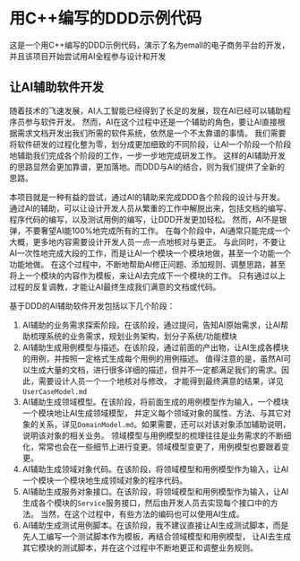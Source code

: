 # 用C++编写的DDD示例代码
这是一个用C++编写的DDD示例代码，演示了名为emall的电子商务平台的开发，并且该项目开始尝试用AI全程参与设计和开发

## 让AI辅助软件开发
随着技术的飞速发展，AI人工智能已经得到了长足的发展，现在AI已经可以辅助程序员参与软件开发。
然而，AI在这个过程中还是一个辅助的角色，要让AI直接根据需求文档开发出我们所需的软件系统，依然是一个不太靠谱的事情。
我们需要将软件研发的过程化整为零，划分成更加细致的不同阶段，让AI一个阶段一个阶段地辅助我们完成各个阶段的工作，一步一步地完成研发工作。
这样的AI辅助开发的思路显然会更加靠谱，更加落地。而DDD与AI的结合，则为我们提供了全新的思路。

本项目就是一种有益的尝试，通过AI的辅助来完成DDD各个阶段的设计与开发。
通过AI的辅助，可以让设计开发人员从繁重的工作中解脱出来，包括文档的编写、程序代码的编写，以及测试用例的编写，让DDD开发更加轻松。
然而，AI不是银弹，不要奢望AI能100%地完成所有的工作。
在每个阶段中，AI通常只能完成一个大概，更多地内容需要设计开发人员一点一点地核对与更正。
与此同时，不要让AI一次性地完成大段的工作，而是让AI一个模块一个模块地做，甚至一个功能一个功能地做。
在这个过程中，不断地帮助AI修正问题、添加规则、调整思路，甚至将上一个模块的内容作为模板，来让AI去完成下一个模块的工作。
只有通过以上过程的反复调教，才能让AI最终生成我们满意的文档或代码。

基于DDD的AI辅助软件开发包括以下几个阶段：
1) AI辅助的业务需求探索阶段。在该阶段，通过提问，告知AI原始需求，让AI帮助梳理系统的业务需求，规划业务架构，划分子系统/功能模块
2) AI辅助生成用例模型与描述。在该阶段，通过前面的产出物，让AI生成各模块的用例，并按照一定格式生成每个用例的用例描述。
值得注意的是，虽然AI可以生成大量的文档，进行很多详细的描述，但并不一定都满足我们的需求。因此，需要设计人员一个一个地核对与修改，
才能得到最终满意的结果，详见`UserCaseModel.md`
3) AI辅助生成领域模型。在该阶段，将前面生成的用例模型作为输入，一个模块一个模块地让AI生成领域模型，
并定义每个领域对象的属性、方法、与其它对象的关系，详见`DomainModel.md`。如果需要，还可以对该对象添加辅助说明，说明该对象的相关业务。
领域模型与用例模型的梳理往往是业务需求的不断细化，常常也会在一些细节上进行变更。领域模型变更了，用例模型也要跟着变更。
4) AI辅助生成领域对象代码。在该阶段，将领域模型和用例模型作为输入，让AI一个模块一个模块地生成领域对象的程序代码。
5) AI辅助生成服务对象接口。在该阶段，将领域模型和用例模型作为输入，让AI生成各个模块的`Service`服务接口，然后由开发人员去实现每个接口中的方法。
当然，在这个过程中，有些方法的编码也可以使用AI生成。
6) AI辅助生成测试用例脚本。在该阶段，我不建议直接让AI生成测试脚本，而是先人工编写一个测试脚本作为模板，再结合领域模型和用例模型，
让AI去生成其它模块的测试脚本，并在这个过程中不断地更正和调整业务规则。